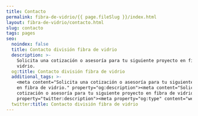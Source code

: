 ```yaml
---
title: Contacto
permalink: fibra-de-vidrio/{{ page.fileSlug }}/index.html
layout: fibra-de-vidrio/contacto.html
slug: contacto
tags: pages
seo:
  noindex: false
  title: Contacto división fibra de vidrio
  description: >-
    Solicita una cotización o asesoría para tu siguiente proyecto en fibra de
    vidrio.
  og:title: Contacto división fibra de vidrio
  additional_tags: >-
    <meta content="Solicita una cotización o asesoría para tu siguiente proyecto
    en fibra de vidrio." property="og:description"><meta content="Solicita una
    cotización o asesoría para tu siguiente proyecto en fibra de vidrio."
    property="twitter:description"><meta property="og:type" content="website">
  twitter:title: Contacto división fibra de vidrio
---
```



